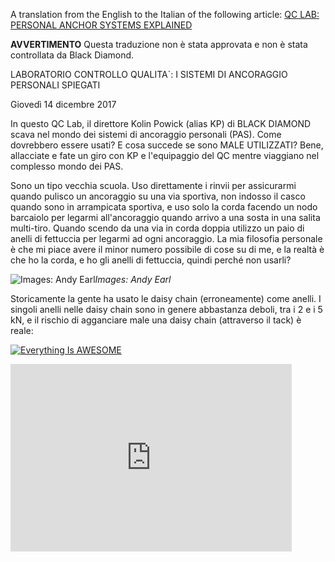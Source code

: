 A translation from the English to the Italian of the following article: [QC LAB: PERSONAL ANCHOR SYSTEMS EXPLAINED](
https://eu.blackdiamondequipment.com/en/experience-story?cid=qc-lab-personal-anchor-systems-explained)

**AVVERTIMENTO**
Questa traduzione non è stata approvata e non è stata controllata da Black Diamond.

LABORATORIO CONTROLLO QUALITA`: I SISTEMI DI ANCORAGGIO PERSONALI SPIEGATI

Giovedì 14 dicembre 2017

In questo QC Lab, il direttore Kolin Powick (alias KP) di BLACK DIAMOND scava nel mondo dei sistemi di ancoraggio personali (PAS). Come dovrebbero essere usati? E cosa succede se sono MALE UTILIZZATI? Bene, allacciate e fate un giro con KP e l'equipaggio del QC mentre viaggiano nel complesso mondo dei PAS.

Sono un tipo vecchia scuola. Uso direttamente i rinvii per assicurarmi quando pulisco un ancoraggio su una via sportiva, non indosso il casco quando sono in arrampicata sportiva, e uso solo la corda facendo un nodo barcaiolo per legarmi all'ancoraggio quando arrivo a una sosta in una salita multi-tiro. Quando scendo da una via in corda doppia utilizzo un paio di anelli di fettuccia per legarmi ad ogni ancoraggio. La mia filosofia personale è che mi piace avere il minor numero possibile di cose su di me, e la realtà è che ho la corda, e ho gli anelli di fettuccia, quindi perché non usarli?

![Images: Andy Earl](https://eu.blackdiamondequipment.com/on/demandware.static/-/Library-Sites-SharedLibrary/default/dwa8f02f04/images/Experience/QC_Lab/personal_anchor_system/PAS.1.jpg)*Images: Andy Earl*

Storicamente la gente ha usato le daisy chain (erroneamente) come anelli. I singoli anelli nelle daisy chain sono in genere abbastanza deboli, tra i 2 e i 5 kN, e il rischio di agganciare male una daisy chain (attraverso il tack) è reale:

[![Everything Is AWESOME](https://img.youtube.com/vi/Q0J9dB0AKlU/0.jpg)](https://www.youtube.com/watch?v=Q0J9dB0AKlU "Everything Is AWESOME")

<iframe width="450" height="300" src="https://www.youtube.com/embed/Q0J9dB0AKlU" frameborder="0" gesture="media" allow="encrypted-media" allowfullscreen></iframe>
